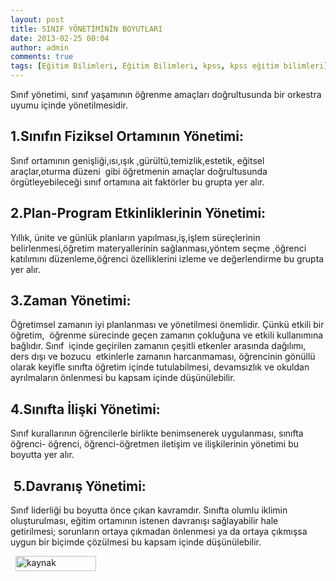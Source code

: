 ```yaml
---
layout: post
title: SINIF YÖNETİMİNİN BOYUTLARI
date: 2013-02-25 00:04
author: admin
comments: true
tags: [Eğitim Bilimleri, Eğitim Bilimleri, kpss, kpss eğitim bilimleri]
---
```

Sınıf yönetimi, sınıf yaşamının öğrenme amaçları doğrultusunda bir orkestra uyumu içinde yönetilmesidir.
<h2>1.Sınıfın Fiziksel Ortamının Yönetimi:</h2>
Sınıf ortamının genişliği,ısı,ışık ,gürültü,temizlik,estetik, eğitsel araçlar,oturma düzeni  gibi öğretmenin amaçlar doğrultusunda örgütleyebileceği sınıf ortamına ait faktörler bu grupta yer alır.
<h2>2.Plan-Program Etkinliklerinin Yönetimi:</h2>
Yıllık, ünite ve günlük planların yapılması,iş,işlem süreçlerinin belirlenmesi,öğretim materyallerinin sağlanması,yöntem seçme ,öğrenci katılımını düzenleme,öğrenci özelliklerini izleme ve değerlendirme bu grupta yer alır.
<h2>3.Zaman Yönetimi:</h2>
Öğretimsel zamanın iyi planlanması ve yönetilmesi önemlidir. Çünkü etkili bir öğretim,  öğrenme sürecinde geçen zamanın çokluğuna ve etkili kullanımına bağlıdır. Sınıf  içinde geçirilen zamanın çeşitli etkenler arasında dağılımı, ders dışı ve bozucu  etkinlerle zamanın harcanmaması, öğrencinin gönüllü olarak keyifle sınıfta öğretim içinde tutulabilmesi, devamsızlık ve okuldan ayrılmaların önlenmesi bu kapsam içinde düşünülebilir.
<h2>4.Sınıfta İlişki Yönetimi:</h2>
Sınıf kurallarının öğrencilerle birlikte benimsenerek uygulanması, sınıfta öğrenci- öğrenci, öğrenci-öğretmen iletişim ve ilişkilerinin yönetimi bu boyutta yer alır.
<h2> 5.Davranış Yönetimi:</h2>
Sınıf liderliği bu boyutta önce çıkan kavramdır. Sınıfta olumlu iklimin oluşturulması, eğitim ortamının istenen davranışı sağlayabilir hale getirilmesi; sorunların ortaya çıkmadan önlenmesi ya da ortaya çıkmışsa uygun bir biçimde çözülmesi bu kapsam içinde düşünülebilir.

<em id="__mceDel"> </em>
<a title="kaynak" href="http://www.oguzhanhoca.com" target="_blank" rel="nofollow"><img class="alignnone size-full wp-image-8303" alt="kaynak" src="http://egitimvaktim.com/dosyalar/2013/01/kaynak.png" width="129" height="24" /></a>
